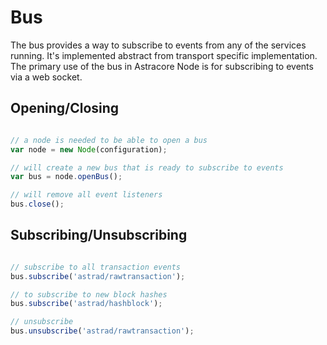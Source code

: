 # Bus
The bus provides a way to subscribe to events from any of the services running. It's implemented abstract from transport specific implementation. The primary use of the bus in Astracore Node is for subscribing to events via a web socket.

## Opening/Closing

```javascript

// a node is needed to be able to open a bus
var node = new Node(configuration);

// will create a new bus that is ready to subscribe to events
var bus = node.openBus();

// will remove all event listeners
bus.close();
```

## Subscribing/Unsubscribing

```javascript

// subscribe to all transaction events
bus.subscribe('astrad/rawtransaction');

// to subscribe to new block hashes
bus.subscribe('astrad/hashblock');

// unsubscribe
bus.unsubscribe('astrad/rawtransaction');
```
